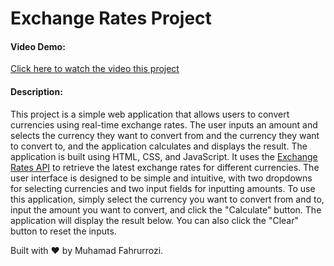 # Exchange Rates Project
#### Video Demo:
[Click here to watch the video this project](https://youtu.be/8MmiHvCyly8)
#### Description:
This project is a simple web application that allows users to convert currencies using real-time exchange rates. The user inputs an amount and selects the currency they want to convert from and the currency they want to convert to, and the application calculates and displays the result.
The application is built using HTML, CSS, and JavaScript. It uses the [Exchange Rates API](https://exchangerate.host) to retrieve the latest exchange rates for different currencies. The user interface is designed to be simple and intuitive, with two dropdowns for selecting currencies and two input fields for inputting amounts.
To use this application, simply select the currency you want to convert from and to, input the amount you want to convert, and click the "Calculate" button. The application will display the result below. You can also click the "Clear" button to reset the inputs.

Built with ❤️ by Muhamad Fahrurrozi.